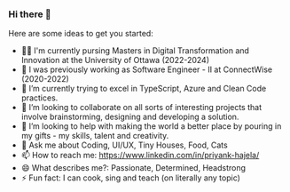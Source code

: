 ### Hi there 👋

<!--
**psonH/psonH** is a ✨ _special_ ✨ repository because its `README.md` (this file) appears on your GitHub profile. -->

Here are some ideas to get you started:

- 👨‍🎓 I'm currently pursing Masters in Digital Transformation and Innovation at the University of Ottawa (2022-2024)
- 🔭 I was previously working as Software Engineer - II at ConnectWise (2020-2022)
- 🌱 I’m currently trying to excel in TypeScript, Azure and Clean Code practices.
- 👯 I’m looking to collaborate on all sorts of interesting projects that involve brainstorming, designing and developing a solution.
- 🤔 I’m looking to help with making the world a better place by pouring in my gifts - my skills, talent and creativity.
- 💬 Ask me about Coding, UI/UX, Tiny Houses, Food, Cats
- 📫 How to reach me: https://www.linkedin.com/in/priyank-hajela/
- 😄 What describes me?: Passionate, Determined, Headstrong
- ⚡ Fun fact: I can cook, sing and teach (on literally any topic)

